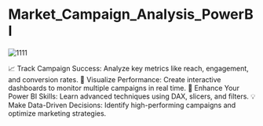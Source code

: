 # Market_Campaign_Analysis_PowerBI
![1111](https://github.com/user-attachments/assets/a803e9e6-32cf-4016-99c1-3e972da7ee84)

📈 Track Campaign Success: Analyze key metrics like reach, engagement, and conversion rates.
🎯 Visualize Performance: Create interactive dashboards to monitor multiple campaigns in real time.
🚀 Enhance Your Power BI Skills: Learn advanced techniques using DAX, slicers, and filters.
💡 Make Data-Driven Decisions: Identify high-performing campaigns and optimize marketing strategies.
